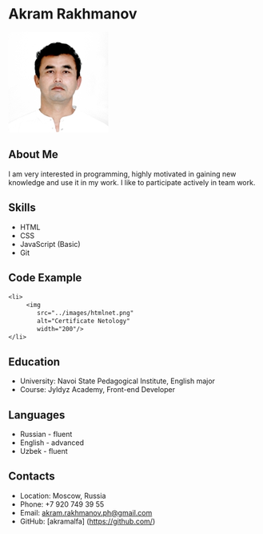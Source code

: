 # Akram Rakhmanov

![Alt-Profile](Profile.jpg)

## About Me
I am very interested in programming, highly motivated in gaining new knowledge and use it in my work. I like to participate actively in team work.

## Skills
- HTML
- CSS
- JavaScript (Basic)
- Git

## Code Example
```
<li>
     <img
        src="../images/htmlnet.png"
        alt="Certificate Netology"
        width="200"/>
</li>      
```

## Education 
- University: Navoi State Pedagogical Institute, English major
- Course: Jyldyz Academy, Front-end Developer

## Languages
- Russian - fluent
- English - advanced
- Uzbek - fluent

## Contacts
- Location: Moscow, Russia
- Phone: +7 920 749 39 55
- Email: akram.rakhmanov.ph@gmail.com
- GitHub: [akramalfa] (https://github.com/)


